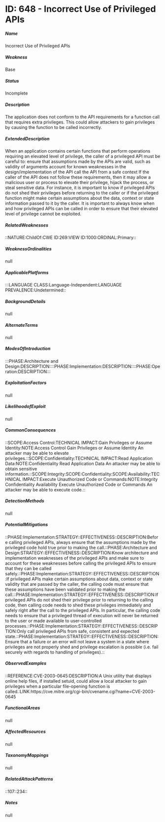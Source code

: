 # ID: 648 - Incorrect Use of Privileged APIs
<h5>Name</h5>Incorrect Use of Privileged APIs
<h5>Weakness</h5>Base
<h5>Status</h5>Incomplete
<h5>Description</h5>The application does not conform to the API requirements for a function call that requires extra privileges. This could allow attackers to gain privileges by causing the function to be called incorrectly.
<h5>ExtendedDescription</h5>When an application contains certain functions that perform operations requiring an elevated level of privilege, the caller of a privileged API must be careful to: ensure that assumptions made by the APIs are valid, such as validity of arguments account for known weaknesses in the design/implementation of the API call the API from a safe context If the caller of the API does not follow these requirements, then it may allow a malicious user or process to elevate their privilege, hijack the process, or steal sensitive data. For instance, it is important to know if privileged APIs do not shed their privileges before returning to the caller or if the privileged function might make certain assumptions about the data, context or state information passed to it by the caller. It is important to always know when and how privileged APIs can be called in order to ensure that their elevated level of privilege cannot be exploited.
<h5>RelatedWeaknesses</h5>::NATURE:ChildOf:CWE ID:269:VIEW ID:1000:ORDINAL:Primary::
<h5>WeaknessOrdinalities</h5>null
<h5>ApplicablePlatforms</h5>:::LANGUAGE CLASS:Language-Independent:LANGUAGE PREVALENCE:Undetermined::
<h5>BackgroundDetails</h5>null
<h5>AlternateTerms</h5>null
<h5>ModesOfIntroduction</h5>:::PHASE:Architecture and Design:DESCRIPTION::::PHASE:Implementation:DESCRIPTION::::PHASE:Operation:DESCRIPTION:::
<h5>ExploitationFactors</h5>null
<h5>LikelihoodofExploit</h5>null
<h5>CommonConsequences</h5>::SCOPE:Access Control:TECHNICAL IMPACT:Gain Privileges or Assume Identity:NOTE:Access Control Gain Privileges or Assume Identity An attacker may be able to elevate privileges.::SCOPE:Confidentiality:TECHNICAL IMPACT:Read Application Data:NOTE:Confidentiality Read Application Data An attacker may be able to obtain sensitive information.::SCOPE:Integrity:SCOPE:Confidentiality:SCOPE:Availability:TECHNICAL IMPACT:Execute Unauthorized Code or Commands:NOTE:Integrity Confidentiality Availability Execute Unauthorized Code or Commands An attacker may be able to execute code.::
<h5>DetectionMethods</h5>null
<h5>PotentialMitigations</h5>::PHASE:Implementation:STRATEGY::EFFECTIVENESS::DESCRIPTION:Before calling privileged APIs, always ensure that the assumptions made by the privileged code hold true prior to making the call.::PHASE:Architecture and Design:STRATEGY::EFFECTIVENESS::DESCRIPTION:Know architecture and implementation weaknesses of the privileged APIs and make sure to account for these weaknesses before calling the privileged APIs to ensure that they can be called safely.::PHASE:Implementation:STRATEGY::EFFECTIVENESS::DESCRIPTION:If privileged APIs make certain assumptions about data, context or state validity that are passed by the caller, the calling code must ensure that these assumptions have been validated prior to making the call.::PHASE:Implementation:STRATEGY::EFFECTIVENESS::DESCRIPTION:If privileged APIs do not shed their privilege prior to returning to the calling code, then calling code needs to shed these privileges immediately and safely right after the call to the privileged APIs. In particular, the calling code needs to ensure that a privileged thread of execution will never be returned to the user or made available to user-controlled processes.::PHASE:Implementation:STRATEGY::EFFECTIVENESS::DESCRIPTION:Only call privileged APIs from safe, consistent and expected state.::PHASE:Implementation:STRATEGY::EFFECTIVENESS::DESCRIPTION:Ensure that a failure or an error will not leave a system in a state where privileges are not properly shed and privilege escalation is possible (i.e. fail securely with regards to handling of privileges).::
<h5>ObservedExamples</h5>::REFERENCE:CVE-2003-0645:DESCRIPTION:A Unix utility that displays online help files, if installed setuid, could allow a local attacker to gain privileges when a particular file-opening function is called.:LINK:https://cve.mitre.org/cgi-bin/cvename.cgi?name=CVE-2003-0645
<h5>FunctionalAreas</h5>null
<h5>AffectedResources</h5>null
<h5>TaxonomyMappings</h5>null
<h5>RelatedAttackPatterns</h5>::107::234::
<h5>Notes</h5>null

